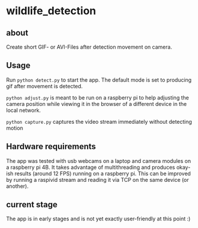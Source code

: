 # wildlife_detection

## about

Create short GIF- or AVI-Files after detection movement on camera.

## Usage

Run `python detect.py` to start the app. The default mode is set to producing gif after movement is detected.

`python adjust.py` is meant to be run on a raspberry pi to help adjusting the camera position while viewing it in the browser of a different device in the local network.

`python capture.py` captures the video stream immediately without detecting motion

## Hardware requirements

The app was tested with usb webcams on a laptop and camera modules on a raspberry pi 4B. It takes advantage of multithreading and produces okay-ish results (around 12 FPS) running on a raspberry pi. This can be improved by running a raspivid stream and reading it via TCP on the same device (or another). 

## current stage

The app is in early stages and is not yet exactly user-friendly at this point :)